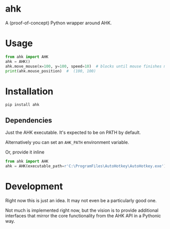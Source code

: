 # ahk

A (proof-of-concept) Python wrapper around AHK.

# Usage

```python
from ahk import AHK
ahk = AHK()
ahk.move_mouse(x=100, y=100, speed=10)  # blocks until mouse finishes moving
print(ahk.mouse_position)  #  (100, 100)
```

# Installation

```
pip install ahk
```

## Dependencies

Just the AHK executable. It's expected to be on PATH by default. 

Alternatively you can set an `AHK_PATH` environment variable. 

Or, provide it inline

```python
from ahk import AHK
ahk = AHK(executable_path=r'C:\ProgramFiles\AutoHotkey\AutoHotkey.exe')
```

# Development

Right now this is just an idea. It may not even be a particularly good one.

Not much is implemented right now, but the vision is to provide additional interfaces that mirror the core functionality from the AHK API in a Pythonic way.
